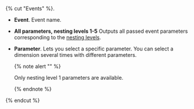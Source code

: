 {% cut "Events" %}.

- **Event**. Event name.
- **All parameters, nesting levels 1-5** Outputs all passed event parameters corresponding to the [nesting levels](../../data-collection/about-events.md#level).
- **Parameter**. Lets you select a specific parameter. You can select a dimension several times with different parameters.

   {% note alert "" %}

   Only nesting level 1 parameters are available.

   {% endnote %}

{% endcut %}
